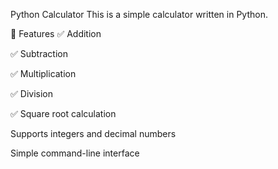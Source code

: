 Python Calculator
This is a simple calculator written in Python.

🔧 Features
✅ Addition

✅ Subtraction

✅ Multiplication

✅ Division

✅ Square root calculation

Supports integers and decimal numbers

Simple command-line interface
